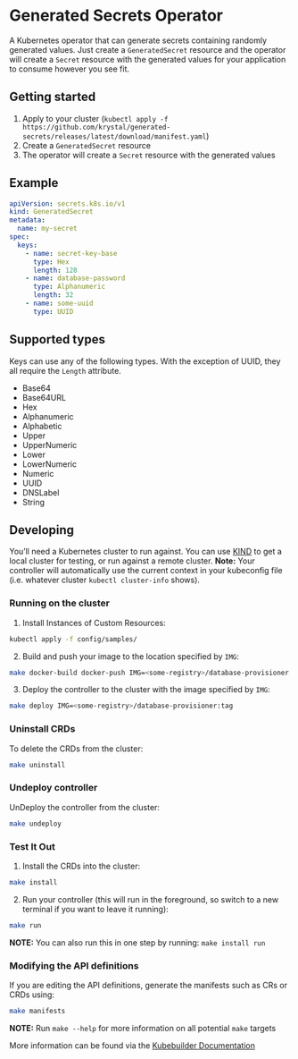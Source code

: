 # Generated Secrets Operator

A Kubernetes operator that can generate secrets containing randomly generated values. Just create a `GeneratedSecret` resource and the operator will create a `Secret` resource with the generated values for your application to consume however you see fit.

## Getting started

1. Apply to your cluster (`kubectl apply -f https://github.com/krystal/generated-secrets/releases/latest/download/manifest.yaml`)
2. Create a `GeneratedSecret` resource
3. The operator will create a `Secret` resource with the generated values

## Example

```yaml
apiVersion: secrets.k8s.io/v1
kind: GeneratedSecret
metadata:
  name: my-secret
spec:
  keys:
    - name: secret-key-base
      type: Hex
      length: 128
    - name: database-password
      type: Alphanumeric
      length: 32
    - name: some-uuid
      type: UUID
```

## Supported types

Keys can use any of the following types. With the exception of UUID, they all require the `Length` attribute.

- Base64
- Base64URL
- Hex
- Alphanumeric
- Alphabetic
- Upper
- UpperNumeric
- Lower
- LowerNumeric
- Numeric
- UUID
- DNSLabel
- String

## Developing

You’ll need a Kubernetes cluster to run against. You can use [KIND](https://sigs.k8s.io/kind) to get a local cluster for testing, or run against a remote cluster. **Note:** Your controller will automatically use the current context in your kubeconfig file (i.e. whatever cluster `kubectl cluster-info` shows).

### Running on the cluster

1. Install Instances of Custom Resources:

```sh
kubectl apply -f config/samples/
```

2. Build and push your image to the location specified by `IMG`:

```sh
make docker-build docker-push IMG=<some-registry>/database-provisioner:tag
```

3. Deploy the controller to the cluster with the image specified by `IMG`:

```sh
make deploy IMG=<some-registry>/database-provisioner:tag
```

### Uninstall CRDs

To delete the CRDs from the cluster:

```sh
make uninstall
```

### Undeploy controller

UnDeploy the controller from the cluster:

```sh
make undeploy
```

### Test It Out

1. Install the CRDs into the cluster:

```sh
make install
```

2. Run your controller (this will run in the foreground, so switch to a new terminal if you want to leave it running):

```sh
make run
```

**NOTE:** You can also run this in one step by running: `make install run`

### Modifying the API definitions

If you are editing the API definitions, generate the manifests such as CRs or CRDs using:

```sh
make manifests
```

**NOTE:** Run `make --help` for more information on all potential `make` targets

More information can be found via the [Kubebuilder Documentation](https://book.kubebuilder.io/introduction.html)
